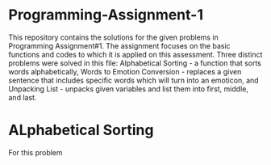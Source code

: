 # Programming-Assignment-1
This repository contains the solutions for the given problems in Programming Assignment#1. The assignment focuses on the basic functions and codes to which it is applied on this assessment.
Three distinct problems were solved in this file: Alphabetical Sorting - a function that sorts words alphabetically, Words to Emotion Conversion - replaces a given sentence that includes specific words which will turn into an emoticon, and Unpacking List - unpacks given variables and list them into first, middle, and last.


# ALphabetical Sorting
For this problem
